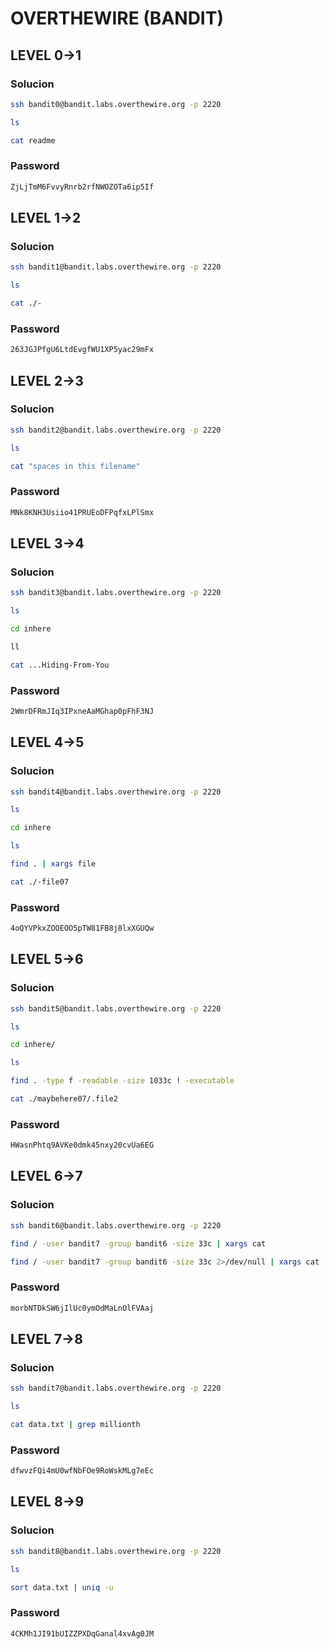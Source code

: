 # OVERTHEWIRE (BANDIT)

## LEVEL 0->1
### Solucion 
```bash
ssh bandit0@bandit.labs.overthewire.org -p 2220
```
```bash
ls
```
```bash
cat readme
```
 ### Password
```bash
ZjLjTmM6FvvyRnrb2rfNWOZOTa6ip5If
```

## LEVEL 1->2
### Solucion 
```bash
ssh bandit1@bandit.labs.overthewire.org -p 2220
```
```bash
ls
```
```bash
cat ./-
```
 ### Password
```bash
263JGJPfgU6LtdEvgfWU1XP5yac29mFx
```

## LEVEL 2->3
### Solucion 
```bash
ssh bandit2@bandit.labs.overthewire.org -p 2220
```
```bash
ls
```
```bash
cat "spaces in this filename"
```
 ### Password
```bash
MNk8KNH3Usiio41PRUEoDFPqfxLPlSmx
```

## LEVEL 3->4
### Solucion 
```bash
ssh bandit3@bandit.labs.overthewire.org -p 2220
```
```bash
ls
```
```bash
cd inhere
```
```bash
ll
```
```bash
cat ...Hiding-From-You
```
 ### Password
```bash
2WmrDFRmJIq3IPxneAaMGhap0pFhF3NJ
```

## LEVEL 4->5
### Solucion 
```bash
ssh bandit4@bandit.labs.overthewire.org -p 2220
```
```bash
ls
```
```bash
cd inhere
```
```bash
ls
```
```bash
find . | xargs file
```
```bash
cat ./-file07
```
 ### Password
```bash
4oQYVPkxZOOEOO5pTW81FB8j8lxXGUQw
```

## LEVEL 5->6
### Solucion 
```bash
ssh bandit5@bandit.labs.overthewire.org -p 2220
```
```bash
ls
```
```bash
cd inhere/
```
```bash
ls
```
```bash
find . -type f -readable -size 1033c ! -executable
```
```bash
cat ./maybehere07/.file2
```
 ### Password
```bash
HWasnPhtq9AVKe0dmk45nxy20cvUa6EG
```

## LEVEL 6->7
### Solucion 
```bash
ssh bandit6@bandit.labs.overthewire.org -p 2220
```
```bash
find / -user bandit7 -group bandit6 -size 33c | xargs cat
```
```bash
find / -user bandit7 -group bandit6 -size 33c 2>/dev/null | xargs cat
```
 ### Password
```bash
morbNTDkSW6jIlUc0ymOdMaLnOlFVAaj
```

## LEVEL 7->8
### Solucion 
```bash
ssh bandit7@bandit.labs.overthewire.org -p 2220
```
```bash
ls
```
```bash
cat data.txt | grep millionth
```
 ### Password
```bash
dfwvzFQi4mU0wfNbFOe9RoWskMLg7eEc
```

## LEVEL 8->9
### Solucion 
```bash
ssh bandit8@bandit.labs.overthewire.org -p 2220
```
```bash
ls
```
```bash
sort data.txt | uniq -u
```
 ### Password
```bash
4CKMh1JI91bUIZZPXDqGanal4xvAg0JM
```
